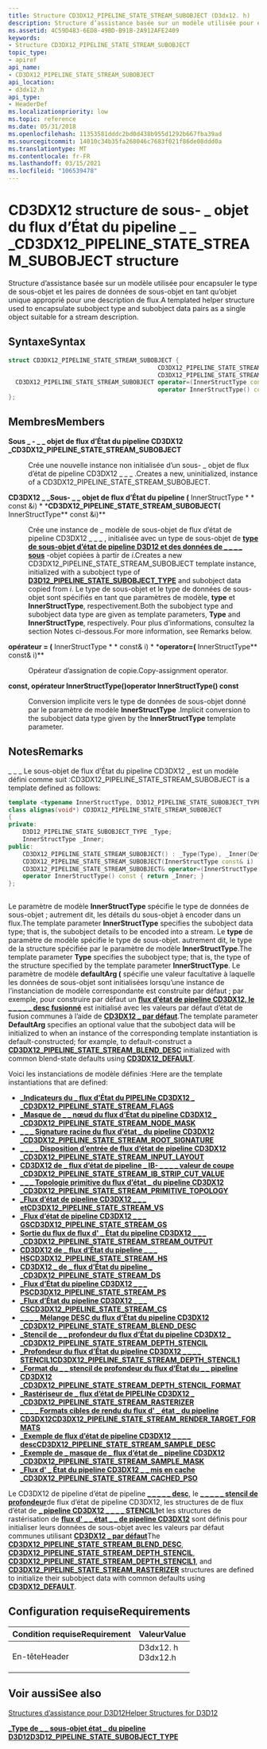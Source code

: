```yaml
---
title: Structure CD3DX12_PIPELINE_STATE_STREAM_SUBOBJECT (D3dx12. h)
description: Structure d’assistance basée sur un modèle utilisée pour encapsuler le type de sous-objet et les paires de données de sous-objet en tant qu’objet unique approprié pour une description de flux.
ms.assetid: 4C59D483-6ED8-49BD-B91B-2A912AFE2409
keywords:
- Structure CD3DX12_PIPELINE_STATE_STREAM_SUBOBJECT
topic_type:
- apiref
api_name:
- CD3DX12_PIPELINE_STATE_STREAM_SUBOBJECT
api_location:
- d3dx12.h
api_type:
- HeaderDef
ms.localizationpriority: low
ms.topic: reference
ms.date: 05/31/2018
ms.openlocfilehash: 11353581dddc2bd0d438b955d1292b667fba39ad
ms.sourcegitcommit: 14010c34b35fa268046c7683f021f86de08ddd0a
ms.translationtype: MT
ms.contentlocale: fr-FR
ms.lasthandoff: 03/15/2021
ms.locfileid: "106539478"
---
```

# <a name="cd3dx12_pipeline_state_stream_subobject-structure"></a><span data-ttu-id="99cb4-104">CD3DX12 structure de sous- \_ objet du flux d’État du pipeline \_ \_ \_</span><span class="sxs-lookup"><span data-stu-id="99cb4-104">CD3DX12\_PIPELINE\_STATE\_STREAM\_SUBOBJECT structure</span></span>

<span data-ttu-id="99cb4-105">Structure d’assistance basée sur un modèle utilisée pour encapsuler le type de sous-objet et les paires de données de sous-objet en tant qu’objet unique approprié pour une description de flux.</span><span class="sxs-lookup"><span data-stu-id="99cb4-105">A templated helper structure used to encapsulate subobject type and subobject data pairs as a single object suitable for a stream description.</span></span>

## <a name="syntax"></a><span data-ttu-id="99cb4-106">Syntaxe</span><span class="sxs-lookup"><span data-stu-id="99cb4-106">Syntax</span></span>


```C++
struct CD3DX12_PIPELINE_STATE_STREAM_SUBOBJECT {
                                          CD3DX12_PIPELINE_STATE_STREAM_SUBOBJECT;
                                          CD3DX12_PIPELINE_STATE_STREAM_SUBOBJECT(InnerStructType const &i);
  CD3DX12_PIPELINE_STATE_STREAM_SUBOBJECT operator=(InnerStructType const& i);
                                          operator InnerStructType() const;
};
```



## <a name="members"></a><span data-ttu-id="99cb4-107">Membres</span><span class="sxs-lookup"><span data-stu-id="99cb4-107">Members</span></span>

<dl> <dt>

<span data-ttu-id="99cb4-108">**Sous \_ - \_ \_ objet de flux d’État du pipeline CD3DX12 \_**</span><span class="sxs-lookup"><span data-stu-id="99cb4-108">**CD3DX12\_PIPELINE\_STATE\_STREAM\_SUBOBJECT**</span></span>
</dt> <dd>

<span data-ttu-id="99cb4-109">Crée une nouvelle instance non initialisée d’un sous- \_ objet de flux d’état de pipeline CD3DX12 \_ \_ \_ .</span><span class="sxs-lookup"><span data-stu-id="99cb4-109">Creates a new, uninitialized, instance of a CD3DX12\_PIPELINE\_STATE\_STREAM\_SUBOBJECT.</span></span>

</dd> <dt>

<span data-ttu-id="99cb4-110">**CD3DX12 \_ \_Sous- \_ \_ objet de flux d’État du pipeline (** InnerStructType \* \* const &i) \* \*</span><span class="sxs-lookup"><span data-stu-id="99cb4-110">**CD3DX12\_PIPELINE\_STATE\_STREAM\_SUBOBJECT(** InnerStructType\*\* const &i)\*\*</span></span>
</dt> <dd>

<span data-ttu-id="99cb4-111">Crée une instance de \_ modèle de sous-objet de flux d’état de pipeline CD3DX12 \_ \_ \_ , initialisée avec un type de sous-objet de [**type de sous-objet d’état de pipeline D3D12 et des données de \_ \_ \_ \_ sous**](/windows/desktop/api/d3d12/ne-d3d12-d3d12_pipeline_state_subobject_type) -objet copiées à partir de *i*.</span><span class="sxs-lookup"><span data-stu-id="99cb4-111">Creates a new CD3DX12\_PIPELINE\_STATE\_STREAM\_SUBOBJECT template instance, initialized with a subobject type of [**D3D12\_PIPELINE\_STATE\_SUBOBJECT\_TYPE**](/windows/desktop/api/d3d12/ne-d3d12-d3d12_pipeline_state_subobject_type) and subobject data copied from *i*.</span></span> <span data-ttu-id="99cb4-112">Le type de sous-objet et le type de données de sous-objet sont spécifiés en tant que paramètres de modèle, **type** et **InnerStructType**, respectivement.</span><span class="sxs-lookup"><span data-stu-id="99cb4-112">Both the subobject type and subobject data type are given as template parameters, **Type** and **InnerStructType**, respectively.</span></span> <span data-ttu-id="99cb4-113">Pour plus d’informations, consultez la section Notes ci-dessous.</span><span class="sxs-lookup"><span data-stu-id="99cb4-113">For more information, see Remarks below.</span></span>

</dd> <dt>

<span data-ttu-id="99cb4-114">**opérateur = (** InnerStructType \* \* const& i) \* \*</span><span class="sxs-lookup"><span data-stu-id="99cb4-114">**operator=(** InnerStructType\*\* const& i)\*\*</span></span>
</dt> <dd>

<span data-ttu-id="99cb4-115">Opérateur d’assignation de copie.</span><span class="sxs-lookup"><span data-stu-id="99cb4-115">Copy-assignment operator.</span></span>

</dd> <dt>

<span data-ttu-id="99cb4-116">**const, opérateur **InnerStructType**()**</span><span class="sxs-lookup"><span data-stu-id="99cb4-116">**operator **InnerStructType**() const**</span></span>
</dt> <dd>

<span data-ttu-id="99cb4-117">Conversion implicite vers le type de données de sous-objet donné par le paramètre de modèle **InnerStructType** .</span><span class="sxs-lookup"><span data-stu-id="99cb4-117">Implicit conversion to the subobject data type given by the **InnerStructType** template parameter.</span></span>

</dd> </dl>

## <a name="remarks"></a><span data-ttu-id="99cb4-118">Notes</span><span class="sxs-lookup"><span data-stu-id="99cb4-118">Remarks</span></span>

<span data-ttu-id="99cb4-119">\_ \_ \_ Le sous-objet de flux d’État du pipeline CD3DX12 \_ est un modèle défini comme suit :</span><span class="sxs-lookup"><span data-stu-id="99cb4-119">CD3DX12\_PIPELINE\_STATE\_STREAM\_SUBOBJECT is a template defined as follows:</span></span>


```C++
template <typename InnerStructType, D3D12_PIPELINE_STATE_SUBOBJECT_TYPE Type, typename DefaultArg = InnerStructType>
class alignas(void*) CD3DX12_PIPELINE_STATE_STREAM_SUBOBJECT
{
private:
    D3D12_PIPELINE_STATE_SUBOBJECT_TYPE _Type;
    InnerStructType _Inner;
public:
    CD3DX12_PIPELINE_STATE_STREAM_SUBOBJECT() : _Type(Type), _Inner(DefaultArg()) {}
    CD3DX12_PIPELINE_STATE_STREAM_SUBOBJECT(InnerStructType const& i) : _Type(Type), _Inner(i) {}
    CD3DX12_PIPELINE_STATE_STREAM_SUBOBJECT& operator=(InnerStructType const& i) { _Inner = i; return *this; }
    operator InnerStructType() const { return _Inner; }
};  
          
```



<span data-ttu-id="99cb4-120">Le paramètre de modèle **InnerStructType** spécifie le type de données de sous-objet ; autrement dit, les détails du sous-objet à encoder dans un flux.</span><span class="sxs-lookup"><span data-stu-id="99cb4-120">The template parameter **InnerStructType** specifies the subobject data type; that is, the subobject details to be encoded into a stream.</span></span> <span data-ttu-id="99cb4-121">Le **type** de paramètre de modèle spécifie le type de sous-objet. autrement dit, le type de la structure spécifiée par le paramètre de modèle **InnerStructType**.</span><span class="sxs-lookup"><span data-stu-id="99cb4-121">The template parameter **Type** specifies the subobject type; that is, the type of the structure specified by the template parameter **InnerStructType**.</span></span> <span data-ttu-id="99cb4-122">Le paramètre de modèle **defaultArg (** spécifie une valeur facultative à laquelle les données de sous-objet sont initialisées lorsqu’une instance de l’instanciation de modèle correspondante est construite par défaut ; par exemple, pour construire par défaut un [**flux d’état de pipeline CD3DX12, le \_ \_ \_ \_ \_ desc fusionné**](cd3dx12-pipeline-state-stream-blend-desc.md) est initialisé avec les valeurs par défaut d’état de fusion communes à l’aide de [**CD3DX12 \_ par défaut**](cd3dx12-default.md).</span><span class="sxs-lookup"><span data-stu-id="99cb4-122">The template parameter **DefaultArg** specifies an optional value that the subobject data will be initialized to when an instance of the corresponding template instantiation is default-constructed; for example, to default-construct a [**CD3DX12\_PIPELINE\_STATE\_STREAM\_BLEND\_DESC**](cd3dx12-pipeline-state-stream-blend-desc.md) initialized with common blend-state defaults using [**CD3DX12\_DEFAULT**](cd3dx12-default.md).</span></span>

<span data-ttu-id="99cb4-123">Voici les instanciations de modèle définies :</span><span class="sxs-lookup"><span data-stu-id="99cb4-123">Here are the template instantiations that are defined:</span></span>

-   [<span data-ttu-id="99cb4-124">**\_Indicateurs du \_ flux d’État du PIPELINe CD3DX12 \_ \_**</span><span class="sxs-lookup"><span data-stu-id="99cb4-124">**CD3DX12\_PIPELINE\_STATE\_STREAM\_FLAGS**</span></span>](cd3dx12-pipeline-state-stream-flags.md)
-   [<span data-ttu-id="99cb4-125">**\_Masque de \_ \_ nœud du flux d’État du pipeline CD3DX12 \_ \_**</span><span class="sxs-lookup"><span data-stu-id="99cb4-125">**CD3DX12\_PIPELINE\_STATE\_STREAM\_NODE\_MASK**</span></span>](cd3dx12-pipeline-state-stream-node-mask.md)
-   [<span data-ttu-id="99cb4-126">**\_ \_ \_ Signature racine du flux d’état \_ du pipeline CD3DX12 \_**</span><span class="sxs-lookup"><span data-stu-id="99cb4-126">**CD3DX12\_PIPELINE\_STATE\_STREAM\_ROOT\_SIGNATURE**</span></span>](cd3dx12-pipeline-state-stream-root-signature.md)
-   [<span data-ttu-id="99cb4-127">**\_ \_ \_ \_ Disposition d’entrée de flux d’état de pipeline CD3DX12 \_**</span><span class="sxs-lookup"><span data-stu-id="99cb4-127">**CD3DX12\_PIPELINE\_STATE\_STREAM\_INPUT\_LAYOUT**</span></span>](cd3dx12-pipeline-state-stream-input-layout.md)
-   [<span data-ttu-id="99cb4-128">**CD3DX12 de \_ flux d’état de pipeline \_ IB- \_ \_ \_ \_ valeur de coupe \_**</span><span class="sxs-lookup"><span data-stu-id="99cb4-128">**CD3DX12\_PIPELINE\_STATE\_STREAM\_IB\_STRIP\_CUT\_VALUE**</span></span>](cd3dx12-pipeline-state-stream-ib-strip-cut-value.md)
-   [<span data-ttu-id="99cb4-129">**\_ \_ \_ Topologie primitive du flux d’état \_ du pipeline CD3DX12 \_**</span><span class="sxs-lookup"><span data-stu-id="99cb4-129">**CD3DX12\_PIPELINE\_STATE\_STREAM\_PRIMITIVE\_TOPOLOGY**</span></span>](cd3dx12-pipeline-state-stream-primitive-topology.md)
-   [<span data-ttu-id="99cb4-130">**\_Flux d’état de pipeline CD3DX12 \_ \_ \_ et**</span><span class="sxs-lookup"><span data-stu-id="99cb4-130">**CD3DX12\_PIPELINE\_STATE\_STREAM\_VS**</span></span>](cd3dx12-pipeline-state-stream-vs.md)
-   [<span data-ttu-id="99cb4-131">**\_Flux d’état de pipeline CD3DX12 \_ \_ \_ GS**</span><span class="sxs-lookup"><span data-stu-id="99cb4-131">**CD3DX12\_PIPELINE\_STATE\_STREAM\_GS**</span></span>](cd3dx12-pipeline-state-stream-gs.md)
-   [<span data-ttu-id="99cb4-132">**Sortie du flux de flux d' \_ État du pipeline CD3DX12 \_ \_ \_ \_**</span><span class="sxs-lookup"><span data-stu-id="99cb4-132">**CD3DX12\_PIPELINE\_STATE\_STREAM\_STREAM\_OUTPUT**</span></span>](cd3dx12-pipeline-state-stream-stream-output.md)
-   [<span data-ttu-id="99cb4-133">**CD3DX12 de \_ flux d’État du pipeline \_ \_ \_ HS**</span><span class="sxs-lookup"><span data-stu-id="99cb4-133">**CD3DX12\_PIPELINE\_STATE\_STREAM\_HS**</span></span>](cd3dx12-pipeline-state-stream-hs.md)
-   [<span data-ttu-id="99cb4-134">**CD3DX12 \_ de \_ flux d’État du pipeline \_ \_**</span><span class="sxs-lookup"><span data-stu-id="99cb4-134">**CD3DX12\_PIPELINE\_STATE\_STREAM\_DS**</span></span>](cd3dx12-pipeline-state-stream-ds.md)
-   [<span data-ttu-id="99cb4-135">**\_Flux d’État du pipeline CD3DX12 \_ \_ \_ PS**</span><span class="sxs-lookup"><span data-stu-id="99cb4-135">**CD3DX12\_PIPELINE\_STATE\_STREAM\_PS**</span></span>](cd3dx12-pipeline-state-stream-ps.md)
-   [<span data-ttu-id="99cb4-136">**\_Flux d’État du pipeline CD3DX12 \_ \_ \_ CS**</span><span class="sxs-lookup"><span data-stu-id="99cb4-136">**CD3DX12\_PIPELINE\_STATE\_STREAM\_CS**</span></span>](cd3dx12-pipeline-state-stream-cs.md)
-   [<span data-ttu-id="99cb4-137">**\_ \_ \_ \_ Mélange DESC du flux d’État du pipeline CD3DX12 \_**</span><span class="sxs-lookup"><span data-stu-id="99cb4-137">**CD3DX12\_PIPELINE\_STATE\_STREAM\_BLEND\_DESC**</span></span>](cd3dx12-pipeline-state-stream-blend-desc.md)
-   [<span data-ttu-id="99cb4-138">**\_Stencil de \_ \_ profondeur du flux d’État du pipeline CD3DX12 \_ \_**</span><span class="sxs-lookup"><span data-stu-id="99cb4-138">**CD3DX12\_PIPELINE\_STATE\_STREAM\_DEPTH\_STENCIL**</span></span>](cd3dx12-pipeline-state-stream-depth-stencil.md)
-   [<span data-ttu-id="99cb4-139">**\_Profondeur du flux d’État du pipeline CD3DX12 \_ \_ \_ \_ STENCIL1**</span><span class="sxs-lookup"><span data-stu-id="99cb4-139">**CD3DX12\_PIPELINE\_STATE\_STREAM\_DEPTH\_STENCIL1**</span></span>](cd3dx12-pipeline-state-stream-depth-stencil1.md)
-   [<span data-ttu-id="99cb4-140">**\_Format du \_ \_ stencil de profondeur du flux d’État du \_ \_ pipeline CD3DX12 \_**</span><span class="sxs-lookup"><span data-stu-id="99cb4-140">**CD3DX12\_PIPELINE\_STATE\_STREAM\_DEPTH\_STENCIL\_FORMAT**</span></span>](cd3dx12-pipeline-state-stream-depth-stencil-format.md)
-   [<span data-ttu-id="99cb4-141">**\_Rastériseur de \_ flux d’état de PIPELINe CD3DX12 \_ \_**</span><span class="sxs-lookup"><span data-stu-id="99cb4-141">**CD3DX12\_PIPELINE\_STATE\_STREAM\_RASTERIZER**</span></span>](cd3dx12-pipeline-state-stream-rasterizer.md)
-   [<span data-ttu-id="99cb4-142">**\_ \_ \_ \_ Formats cibles de rendu du flux d' \_ état \_ du pipeline CD3DX12**</span><span class="sxs-lookup"><span data-stu-id="99cb4-142">**CD3DX12\_PIPELINE\_STATE\_STREAM\_RENDER\_TARGET\_FORMATS**</span></span>](cd3dx12-pipeline-state-stream-render-target-formats.md)
-   [<span data-ttu-id="99cb4-143">**\_Exemple de flux d’état de pipeline CD3DX12 \_ \_ \_ \_ desc**</span><span class="sxs-lookup"><span data-stu-id="99cb4-143">**CD3DX12\_PIPELINE\_STATE\_STREAM\_SAMPLE\_DESC**</span></span>](cd3dx12-pipeline-state-stream-sample-desc.md)
-   [<span data-ttu-id="99cb4-144">**\_Exemple de \_ masque de \_ flux d’état de \_ pipeline CD3DX12 \_**</span><span class="sxs-lookup"><span data-stu-id="99cb4-144">**CD3DX12\_PIPELINE\_STATE\_STREAM\_SAMPLE\_MASK**</span></span>](cd3dx12-pipeline-state-stream-sample-mask.md)
-   [<span data-ttu-id="99cb4-145">**\_Flux d' \_ État du pipeline CD3DX12 \_ \_ mis en cache \_**</span><span class="sxs-lookup"><span data-stu-id="99cb4-145">**CD3DX12\_PIPELINE\_STATE\_STREAM\_CACHED\_PSO**</span></span>](cd3dx12-pipeline-state-stream-cached-pso.md)

<span data-ttu-id="99cb4-146">Le CD3DX12 de pipeline d’état de pipeline [**\_ \_ \_ \_ \_ desc**](cd3dx12-pipeline-state-stream-blend-desc.md), le [**\_ \_ \_ \_ \_ stencil de profondeur**](cd3dx12-pipeline-state-stream-depth-stencil.md)de flux d’état de pipeline CD3DX12, les structures de de flux d’état de [**\_ pipeline CD3DX12 \_ \_ \_ \_ STENCIL1**](cd3dx12-pipeline-state-stream-depth-stencil1.md)et les structures de rastérisation de [**flux d' \_ \_ état \_ \_ de pipeline CD3DX12**](cd3dx12-pipeline-state-stream-rasterizer.md) sont définis pour initialiser leurs données de sous-objet avec les valeurs par défaut communes utilisant [**CD3DX12 \_ par défaut**](cd3dx12-default.md)</span><span class="sxs-lookup"><span data-stu-id="99cb4-146">The [**CD3DX12\_PIPELINE\_STATE\_STREAM\_BLEND\_DESC**](cd3dx12-pipeline-state-stream-blend-desc.md), [**CD3DX12\_PIPELINE\_STATE\_STREAM\_DEPTH\_STENCIL**](cd3dx12-pipeline-state-stream-depth-stencil.md), [**CD3DX12\_PIPELINE\_STATE\_STREAM\_DEPTH\_STENCIL1**](cd3dx12-pipeline-state-stream-depth-stencil1.md), and [**CD3DX12\_PIPELINE\_STATE\_STREAM\_RASTERIZER**](cd3dx12-pipeline-state-stream-rasterizer.md) structures are defined to initialize their subobject data with common defaults using [**CD3DX12\_DEFAULT**](cd3dx12-default.md).</span></span>

## <a name="requirements"></a><span data-ttu-id="99cb4-147">Configuration requise</span><span class="sxs-lookup"><span data-stu-id="99cb4-147">Requirements</span></span>



| <span data-ttu-id="99cb4-148">Condition requise</span><span class="sxs-lookup"><span data-stu-id="99cb4-148">Requirement</span></span> | <span data-ttu-id="99cb4-149">Valeur</span><span class="sxs-lookup"><span data-stu-id="99cb4-149">Value</span></span> |
|-------------------|-------------------------------------------------------------------------------------|
| <span data-ttu-id="99cb4-150">En-tête</span><span class="sxs-lookup"><span data-stu-id="99cb4-150">Header</span></span><br/> | <dl> <span data-ttu-id="99cb4-151"><dt>D3dx12. h</dt></span><span class="sxs-lookup"><span data-stu-id="99cb4-151"><dt>D3dx12.h</dt></span></span> </dl> |



## <a name="see-also"></a><span data-ttu-id="99cb4-152">Voir aussi</span><span class="sxs-lookup"><span data-stu-id="99cb4-152">See also</span></span>

<dl> <dt>

[<span data-ttu-id="99cb4-153">Structures d’assistance pour D3D12</span><span class="sxs-lookup"><span data-stu-id="99cb4-153">Helper Structures for D3D12</span></span>](helper-structures-for-d3d12.md)
</dt> <dt>

[<span data-ttu-id="99cb4-154">**\_Type de \_ \_ sous-objet état \_ du pipeline D3D12**</span><span class="sxs-lookup"><span data-stu-id="99cb4-154">**D3D12\_PIPELINE\_STATE\_SUBOBJECT\_TYPE**</span></span>](/windows/desktop/api/d3d12/ne-d3d12-d3d12_pipeline_state_subobject_type)
</dt> </dl>

 

